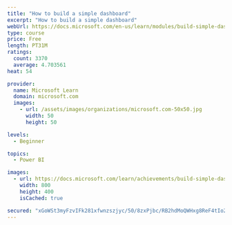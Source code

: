 ```yaml
---
title: "How to build a simple dashboard"
excerpt: "How to build a simple dashboard"
webUrl: https://docs.microsoft.com/en-us/learn/modules/build-simple-dashboard/
type: course
price: Free
length: PT31M
ratings:
  count: 3370
  average: 4.703561
heat: 54

provider:
  name: Microsoft Learn
  domain: microsoft.com
  images:
    - url: /assets/images/organizations/microsoft.com-50x50.jpg
      width: 50
      height: 50

levels:
  - Beginner

topics:
  - Power BI

images:
  - url: https://docs.microsoft.com/learn/achievements/build-simple-dashboard-social.png
    width: 800
    height: 400
    isCached: true

secured: "xGoWSt3myFzvIFk281xfwnzszjyc/50/8zxPjbc/RB2hdMoQWHxg8ReF4tIo2zHFTxS+MiuUOq8L9uur4rD1pR2eJt9NdD+mLQpTf+yOemQKLS2B2qcxTGXjVAgtK/fOca7bwmXB0gggiw/XkhU8Cui4sjjSoPseKR0zS+lqFMn5KLpI0chYSc4an+4/xlDLkx3GEX6z3LkCZ5uD/9cKgiMMS7RM6z9zVRyeVtA29TMxbAK6Ucwl+7y2YdWG41d8HPNjlwOijAyO+k4/5z1BtXv17QIjFmRVS8jowR0TqdKTc6vuyv5vVmX+0vtKXMjOskp4Mb2tTn4hhGSUCfBxWqHMC9x6jamrY0R5pOot9AyIOo+PUnOFS276Gx7CwnXEzHIWnoEeBxYXo5d53jCAviiy2FUfcDtsJteB8KCHHks=;R/bNLmJH7izI4JDhfqILYQ=="
---
```


